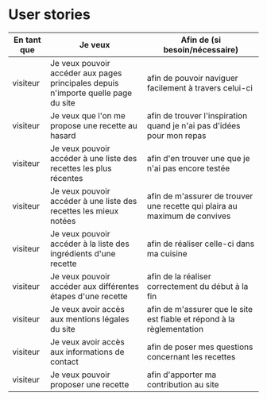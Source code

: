 # User stories

| En tant que | Je veux | Afin de (si besoin/nécessaire) |
|--|--|--|
| visiteur | Je veux pouvoir accéder aux pages principales depuis n'importe quelle page du site | afin de pouvoir naviguer facilement à travers celui-ci |
| visiteur | Je veux que l'on me propose une recette au hasard | afin de trouver l'inspiration quand je n'ai pas d'idées pour mon repas |
| visiteur | Je veux pouvoir accéder à une liste des recettes les plus récentes | afin d'en trouver une que je n'ai pas encore testée |
| visiteur | Je veux pouvoir accéder à une liste des recettes les mieux notées | afin de m'assurer de trouver une recette qui plaira au maximum de convives |
| visiteur | Je veux pouvoir accéder à la liste des ingrédients d'une recette | afin de réaliser celle-ci dans ma cuisine |
| visiteur | Je veux pouvoir accéder aux différentes étapes d'une recette | afin de la réaliser correctement du début à la fin |
| visiteur | Je veux avoir accès aux mentions légales du site | afin de m'assurer que le site est fiable et répond à la règlementation |
| visiteur | Je veux avoir accès aux informations de contact | afin de poser mes questions concernant les recettes |
| visiteur | Je veux pouvoir proposer une recette | afin d'apporter ma contribution au site |
